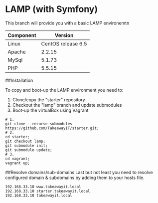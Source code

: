 LAMP (with Symfony)
=====
This branch will provide you with a basic LAMP environemtn 

Component            | Version
-------------------- | --------------------
Linux                | CentOS release 6.5
Apache               | 2.2.15
MySql                | 5.1.73
PHP                  | 5.5.15

##Installation 

To copy and boot-up the LAMP environment you need to:

1. Clone/copy the "starter" repository
2. Checkout the "lamp" branch and update submodules 
3. Boot-up the virtualBox using Vagrant

```
# 1.
git clone --recurse-submodules https://github.com/TakeawayIT/starter.git;
# 2.
cd starter;
git checkout lamp;
git submodule init;
git submodule update;
# 3.
cd vagrant;
vagrant up;
```

##Resolve domains/sub-domains 
Last but not least you need to resolve configured domain & subdomains by adding them to your hosts file.
```
192.168.33.10 www.takeawayit.local
192.168.33.10 starter.takeawayit.local
192.168.33.10 takeawayit.local
```
